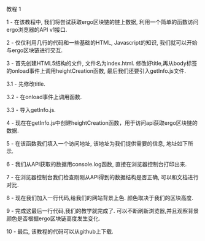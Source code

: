 教程 1

1 - 在该教程中, 我们将尝试获取ergo区块链的链上数据, 利用一个简单的函数访问ergo浏览器的API v1接口.

2 - 仅仅利用几行的代码和一些基础的HTML, Javascript的知识, 我们就可以开始与ergo区块链进行交互.

3 - 首先创建HTML5结构的文件, 文件名为index.html. 修改好title,再从body标签的onload事件上调用heightCreation函数, 最后我们还要引入getInfo.js文件.

3.1 - 先修改title.

3.2 - 在onload事件上调用函数.

3.3 - 导入getInfo.js.

4 - 现在在getInfo.js中创建heightCreation函数，用于访问api获取ergo区块链的数据.

5 - 在该函数我们填入一个访问地址, 该地址为我们提供需要的信息, 地址如下所示.

6 - 我们从API获取的数据用console.log函数, 直接在浏览器控制台打印出来.

7 - 在浏览器控制台我们检查刚刚从API得到的数据结构是否正确, 可以和文档进行对比.

8 - 现在我们加入一行代码,给我们的网站背景上色. 颜色取决于我们的区块高度.

9 - 完成这最后一行代码,我们的教学就完成了. 可以不断刷新浏览器,并且观察背景颜色是否根据ergo区块链高度发生变化.

10 - 最后, 该教程的代码可以从github上下载.